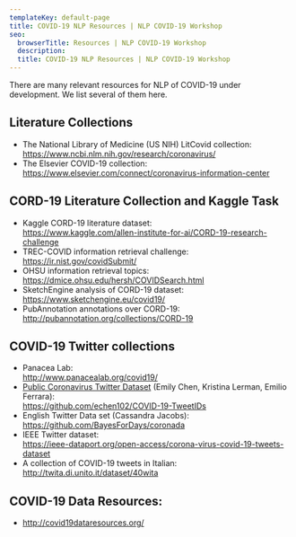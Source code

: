 ```yaml
---
templateKey: default-page
title: COVID-19 NLP Resources | NLP COVID-19 Workshop
seo:
  browserTitle: Resources | NLP COVID-19 Workshop
  description: 
  title: COVID-19 NLP Resources | NLP COVID-19 Workshop
---
```


There are many relevant resources for NLP of COVID-19 under development. We list several of them here.

## Literature Collections
- The National Library of Medicine (US NIH) LitCovid collection:    
https://www.ncbi.nlm.nih.gov/research/coronavirus/  
- The Elsevier COVID-19 collection:    
https://www.elsevier.com/connect/coronavirus-information-center

## CORD-19 Literature Collection and Kaggle Task
- Kaggle CORD-19 literature dataset:    
https://www.kaggle.com/allen-institute-for-ai/CORD-19-research-challenge 
- TREC-COVID information retrieval challenge:   
https://ir.nist.gov/covidSubmit/
- OHSU information retrieval topics:     
https://dmice.ohsu.edu/hersh/COVIDSearch.html
- SketchEngine analysis of CORD-19 dataset:     
https://www.sketchengine.eu/covid19/
- PubAnnotation annotations over CORD-19:     
http://pubannotation.org/collections/CORD-19

## COVID-19 Twitter collections
- Panacea Lab:    
http://www.panacealab.org/covid19/
- [Public Coronavirus Twitter Dataset](https://arxiv.org/abs/2003.07372) (Emily Chen, Kristina Lerman, Emilio Ferrara):     
https://github.com/echen102/COVID-19-TweetIDs 
- English Twitter Data set (Cassandra Jacobs):     
https://github.com/BayesForDays/coronada
- IEEE Twitter dataset:    
https://ieee-dataport.org/open-access/corona-virus-covid-19-tweets-dataset
- A collection of COVID-19 tweets in Italian:    
http://twita.di.unito.it/dataset/40wita

## COVID-19 Data Resources:
- http://covid19dataresources.org/